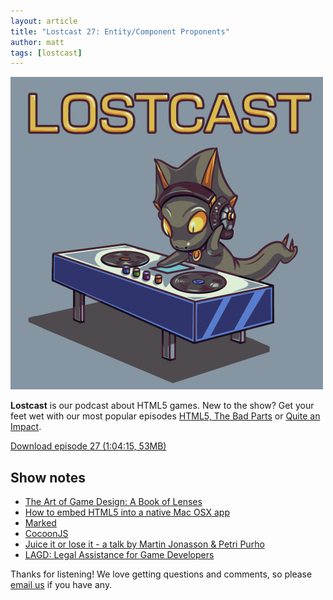 ```yaml
---
layout: article
title: "Lostcast 27: Entity/Component Proponents"
author: matt
tags: [lostcast]
---
```


<div class="full-frame">
	<img alt="Lostcast logo" src="/media/images/lostcast/500x500.jpg">
</div>

**Lostcast** is our podcast about HTML5 games. New to the show? Get your feet wet with our most popular episodes [HTML5, The Bad Parts](/lostcast-episode-7-html5-the-bad-parts/) or [Quite an Impact](/lostcast-episode-14-quite-an-impact/).

<a class="download-podcast" href="http://media.lostdecadegames.com/lostcast/lostcast_27_entity_component_proponents.mp3">
	Download episode 27 (1:04:15, 53MB)
</a>

## Show notes

* [The Art of Game Design: A Book of Lenses](http://amzn.to/18RaLLz)
* [How to embed HTML5 into a native Mac OSX app](/how-to-embed-html5-into-a-native-mac-osx-app/)
* [Marked](http://markedapp.com/)
* [CocoonJS](http://www.ludei.com/tech/cocoonjs)
* [Juice it or lose it - a talk by Martin Jonasson & Petri Purho](http://www.youtube.com/watch?v=Fy0aCDmgnxg)
* [LAGD: Legal Assistance for Game Developers](https://twitter.com/lagdvideos)

Thanks for listening! We love getting questions and comments, so please [email us](mailto:hello@lostdecadegames.com) if you have any.
